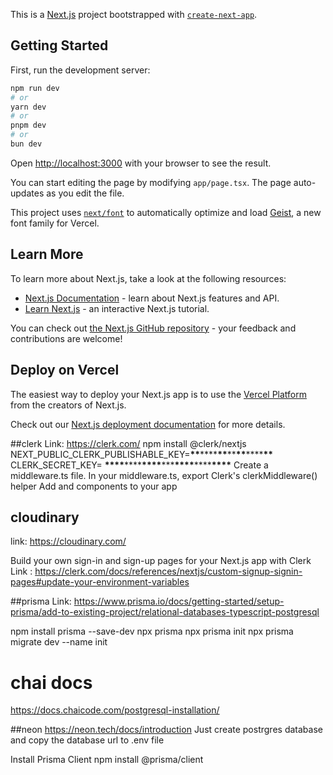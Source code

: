 This is a [Next.js](https://nextjs.org) project bootstrapped with [`create-next-app`](https://nextjs.org/docs/app/api-reference/cli/create-next-app).

## Getting Started

First, run the development server:

```bash
npm run dev
# or
yarn dev
# or
pnpm dev
# or
bun dev
```

Open [http://localhost:3000](http://localhost:3000) with your browser to see the result.

You can start editing the page by modifying `app/page.tsx`. The page auto-updates as you edit the file.

This project uses [`next/font`](https://nextjs.org/docs/app/building-your-application/optimizing/fonts) to automatically optimize and load [Geist](https://vercel.com/font), a new font family for Vercel.

## Learn More

To learn more about Next.js, take a look at the following resources:

- [Next.js Documentation](https://nextjs.org/docs) - learn about Next.js features and API.
- [Learn Next.js](https://nextjs.org/learn) - an interactive Next.js tutorial.

You can check out [the Next.js GitHub repository](https://github.com/vercel/next.js) - your feedback and contributions are welcome!

## Deploy on Vercel

The easiest way to deploy your Next.js app is to use the [Vercel Platform](https://vercel.com/new?utm_medium=default-template&filter=next.js&utm_source=create-next-app&utm_campaign=create-next-app-readme) from the creators of Next.js.

Check out our [Next.js deployment documentation](https://nextjs.org/docs/app/building-your-application/deploying) for more details.

##clerk
Link: https://clerk.com/
npm install @clerk/nextjs
NEXT_PUBLIC_CLERK_PUBLISHABLE_KEY=**\*\***\*\*\*\***\*\***\*\***\*\***\*\*\*\***\*\***
CLERK_SECRET_KEY= **\*\*\*\***\*\*\*\***\*\*\*\***\*\*\***\*\*\*\***\*\*\*\***\*\*\*\***
Create a middleware.ts file.
In your middleware.ts, export Clerk's clerkMiddleware() helper
Add <ClerkProvider> and components to your app

## cloudinary

link: https://cloudinary.com/

Build your own sign-in and sign-up pages for your Next.js app with Clerk
Link : https://clerk.com/docs/references/nextjs/custom-signup-signin-pages#update-your-environment-variables

##prisma
Link: https://www.prisma.io/docs/getting-started/setup-prisma/add-to-existing-project/relational-databases-typescript-postgresql

npm install prisma --save-dev
npx prisma
npx prisma init
npx prisma migrate dev --name init

# chai docs

https://docs.chaicode.com/postgresql-installation/

##neon
https://neon.tech/docs/introduction
Just create postrgres database and copy the database url to .env file

Install Prisma Client
npm install @prisma/client
